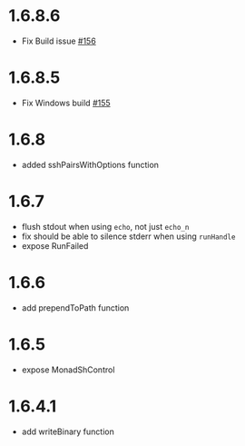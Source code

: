 # 1.6.8.6

* Fix Build issue [#156](https://github.com/yesodweb/Shelly.hs/issues/156)

# 1.6.8.5

* Fix Windows build [#155](https://github.com/yesodweb/Shelly.hs/pull/155)

# 1.6.8

* added sshPairsWithOptions function

# 1.6.7

* flush stdout when using `echo`, not just `echo_n`
* fix should be able to silence stderr when using `runHandle`
* expose RunFailed

# 1.6.6

* add prependToPath function

# 1.6.5

* expose MonadShControl

# 1.6.4.1

* add writeBinary function
